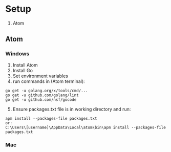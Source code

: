 # Setup
1. Atom


## Atom
### Windows
1. Install Atom
2. Install Go
3. Set environment variables
4. run commands in (Atom terminal):
```
go get -u golang.org/x/tools/cmd/...
go get -u github.com/golang/lint
go get -u github.com/nsf/gocode
```
5. Ensure packages.txt file is in working directory and run:
```
apm install --packages-file packages.txt
or:
C:\Users\[username]\AppData\Local\atom\bin\apm install --packages-file packages.txt
```



### Mac
